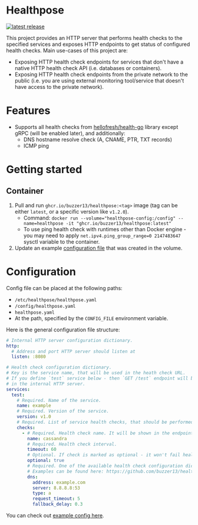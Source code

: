 # Healthpose

[![latest release](https://img.shields.io/github/v/release/buzzer13/healthpose)](https://github.com/buzzer13/healthpose/releases)

This project provides an HTTP server that performs health checks to the specified services and exposes HTTP endpoints to get status of configured health checks. Main use-cases of this project are:

- Exposing HTTP health check endpoints for services that don't have a native HTTP health check API (i.e. databases or containers).
- Exposing HTTP health check endpoints from the private network to the public (i.e. you are using external monitoring tool/service that doesn't have access to the private network).

# Features

- Supports all health checks from [hellofresh/health-go](https://github.com/hellofresh/health-go) library except gRPC (will be enabled later), and additionally:
    - DNS hostname resolve check (A, CNAME, PTR, TXT records)
    - ICMP ping

# Getting started

[//]: # (## Releases)

[//]: # ()
[//]: # (1. Download a binary for your OS from the [GitLab releases]&#40;https://github.com/buzzer13/healthpose/releases&#41; page.)

[//]: # (2. Prepare a [configuration file]&#40;#configuration&#41; and put it in the supported directory.)

## Container

1. Pull and run `ghcr.io/buzzer13/healthpose:<tag>` image (tag can be either `latest`, or a specific version like `v1.2.0`).
    - Command: `docker run --volume="healthpose-config:/config" --name=healthpose -it "ghcr.io/buzzer13/healthpose:latest"`
    - To use ping health check with runtimes other than Docker engine - you may need to apply `net.ipv4.ping_group_range=0 2147483647` sysctl variable to the container.
2. Update an example [configuration file](#configuration) that was created in the volume.

# Configuration

Config file can be placed at the following paths:

- `/etc/healthpose/healthpose.yaml`
- `/config/healthpose.yaml`
- `healthpose.yaml`
- At the path, specified by the `CONFIG_FILE` environment variable.

Here is the general configuration file structure:

```yaml
# Internal HTTP server configuration dictionary.
http:
  # Address and port HTTP server should listen at
  listen: :8080

# Health check configuration dictionary.
# Key is the service name, that will be used in the heath check URL.
# If you define `test` service below - then `GET /test` endpoint will be created
# in the internal HTTP server.
services:
  test:
    # Required. Name of the service.
    name: example
    # Required. Version of the service.
    version: v1.0
    # Required. List of service health checks, that should be performed.
    checks:
      - # Required. Health check name. It will be shown in the endpoint response if check fails.
        name: cassandra
        # Required. Health check interval.
        timeout: 60
        # Optional. If check is marked as optional - it won't fail health check of the whole service.
        optional: true
        # Required. One of the available health check configuration dictionaries.
        # Examples can be found here: https://github.com/buzzer13/healthpose/blob/main/misc/config/healthpose.yaml
        dns:
          address: example.com
          server: 8.8.8.8:53
          type: a
          request_timeout: 5
          fallback_delay: 0.3
```

You can check out [example config here](https://github.com/buzzer13/healthpose/blob/main/misc/config/healthpose.yaml).
